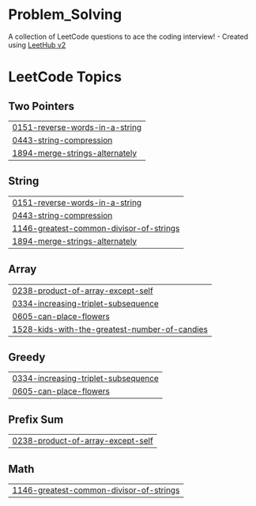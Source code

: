 # Problem_Solving
A collection of LeetCode questions to ace the coding interview! - Created using [LeetHub v2](https://github.com/arunbhardwaj/LeetHub-2.0)

<!---LeetCode Topics Start-->
# LeetCode Topics
## Two Pointers
|  |
| ------- |
| [0151-reverse-words-in-a-string](https://github.com/MuhammadMahfouz/Problem_Solving/tree/master/0151-reverse-words-in-a-string) |
| [0443-string-compression](https://github.com/MuhammadMahfouz/Problem_Solving/tree/master/0443-string-compression) |
| [1894-merge-strings-alternately](https://github.com/MuhammadMahfouz/Problem_Solving/tree/master/1894-merge-strings-alternately) |
## String
|  |
| ------- |
| [0151-reverse-words-in-a-string](https://github.com/MuhammadMahfouz/Problem_Solving/tree/master/0151-reverse-words-in-a-string) |
| [0443-string-compression](https://github.com/MuhammadMahfouz/Problem_Solving/tree/master/0443-string-compression) |
| [1146-greatest-common-divisor-of-strings](https://github.com/MuhammadMahfouz/Problem_Solving/tree/master/1146-greatest-common-divisor-of-strings) |
| [1894-merge-strings-alternately](https://github.com/MuhammadMahfouz/Problem_Solving/tree/master/1894-merge-strings-alternately) |
## Array
|  |
| ------- |
| [0238-product-of-array-except-self](https://github.com/MuhammadMahfouz/Problem_Solving/tree/master/0238-product-of-array-except-self) |
| [0334-increasing-triplet-subsequence](https://github.com/MuhammadMahfouz/Problem_Solving/tree/master/0334-increasing-triplet-subsequence) |
| [0605-can-place-flowers](https://github.com/MuhammadMahfouz/Problem_Solving/tree/master/0605-can-place-flowers) |
| [1528-kids-with-the-greatest-number-of-candies](https://github.com/MuhammadMahfouz/Problem_Solving/tree/master/1528-kids-with-the-greatest-number-of-candies) |
## Greedy
|  |
| ------- |
| [0334-increasing-triplet-subsequence](https://github.com/MuhammadMahfouz/Problem_Solving/tree/master/0334-increasing-triplet-subsequence) |
| [0605-can-place-flowers](https://github.com/MuhammadMahfouz/Problem_Solving/tree/master/0605-can-place-flowers) |
## Prefix Sum
|  |
| ------- |
| [0238-product-of-array-except-self](https://github.com/MuhammadMahfouz/Problem_Solving/tree/master/0238-product-of-array-except-self) |
## Math
|  |
| ------- |
| [1146-greatest-common-divisor-of-strings](https://github.com/MuhammadMahfouz/Problem_Solving/tree/master/1146-greatest-common-divisor-of-strings) |
<!---LeetCode Topics End-->